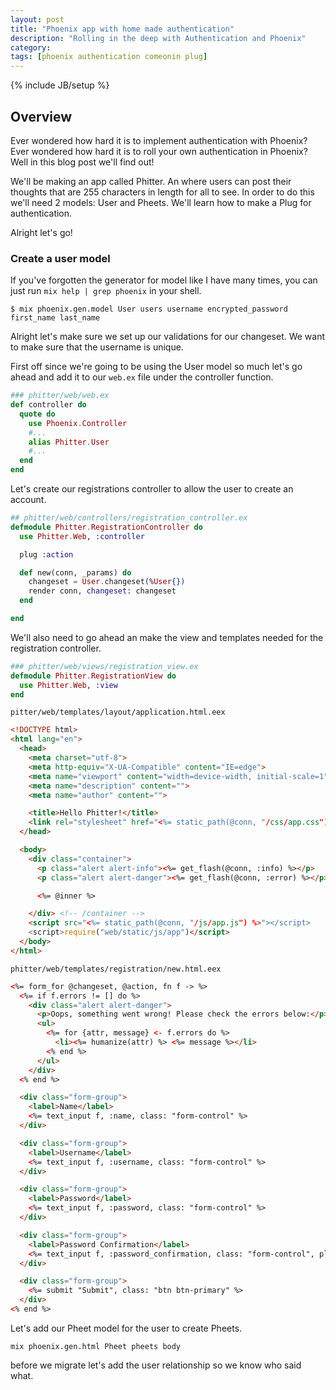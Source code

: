 ```yaml
---
layout: post
title: "Phoenix app with home made authentication"
description: "Rolling in the deep with Authentication and Phoenix"
category:
tags: [phoenix authentication comeonin plug]
---
```

{% include JB/setup %}


## Overview

Ever wondered how hard it is to implement authentication with Phoenix? Ever wondered how hard it is to roll your own authentication in Phoenix? Well in this blog post we'll find out!

We'll be making an app called Phitter. An where users can post their thoughts that are 255 characters in length for all to see. In order to do this we'll need 2 models: User and Pheets. We'll learn how to make a Plug for authentication.

Alright let's go!

### Create a user model

If you've forgotten the generator for model like I have many times, you can just run `mix help | grep phoenix` in your shell.

```
$ mix phoenix.gen.model User users username encrypted_password first_name last_name
```

Alright let's make sure we set up our validations for our changeset. We want to make sure that the username is unique.

First off since we're going to be using the User model so much let's go ahead and add it to our `web.ex` file under the controller function.

``` elixir
### phitter/web/web.ex
def controller do
  quote do
    use Phoenix.Controller
    #...
    alias Phitter.User
    #...
  end
end
```

Let's create our registrations controller to allow the user to create an account.

``` elixir
## phitter/web/controllers/registration_controller.ex
defmodule Phitter.RegistrationController do
  use Phitter.Web, :controller

  plug :action

  def new(conn, _params) do
    changeset = User.changeset(%User{})
    render conn, changeset: changeset
  end

end
```

We'll also need to go ahead an make the view and templates needed for the registration controller.

``` elixir
### phitter/web/views/registration_view.ex
defmodule Phitter.RegistrationView do
  use Phitter.Web, :view
end
```

`pitter/web/templates/layout/application.html.eex`

``` html
<!DOCTYPE html>
<html lang="en">
  <head>
    <meta charset="utf-8">
    <meta http-equiv="X-UA-Compatible" content="IE=edge">
    <meta name="viewport" content="width=device-width, initial-scale=1">
    <meta name="description" content="">
    <meta name="author" content="">

    <title>Hello Phitter!</title>
    <link rel="stylesheet" href="<%= static_path(@conn, "/css/app.css") %>">
  </head>

  <body>
    <div class="container">
      <p class="alert alert-info"><%= get_flash(@conn, :info) %></p>
      <p class="alert alert-danger"><%= get_flash(@conn, :error) %></p>

      <%= @inner %>

    </div> <!-- /container -->
    <script src="<%= static_path(@conn, "/js/app.js") %>"></script>
    <script>require("web/static/js/app")</script>
  </body>
</html>
```


`phitter/web/templates/registration/new.html.eex`

``` html
<%= form_for @changeset, @action, fn f -> %>
  <%= if f.errors != [] do %>
    <div class="alert alert-danger">
      <p>Oops, something went wrong! Please check the errors below:</p>
      <ul>
        <%= for {attr, message} <- f.errors do %>
          <li><%= humanize(attr) %> <%= message %></li>
        <% end %>
      </ul>
    </div>
  <% end %>

  <div class="form-group">
    <label>Name</label>
    <%= text_input f, :name, class: "form-control" %>
  </div>

  <div class="form-group">
    <label>Username</label>
    <%= text_input f, :username, class: "form-control" %>
  </div>

  <div class="form-group">
    <label>Password</label>
    <%= text_input f, :password, class: "form-control" %>
  </div>

  <div class="form-group">
    <label>Password Confirmation</label>
    <%= text_input f, :password_confirmation, class: "form-control", placeholder: 'hello' %>
  </div>

  <div class="form-group">
    <%= submit "Submit", class: "btn btn-primary" %>
  </div>
<% end %>
```


Let's add our Pheet model for the user to create Pheets.

```
mix phoenix.gen.html Pheet pheets body
```

before we migrate let's add the user relationship so we know who said what. 
